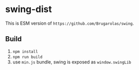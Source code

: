 # swing-dist

This is ESM version of `https://github.com/Brugarolas/swing`.

## Build

1. `npm install`
2. `npm run build`
3. use `min.js` bundle, swing is exposed as `window.swingLib`
